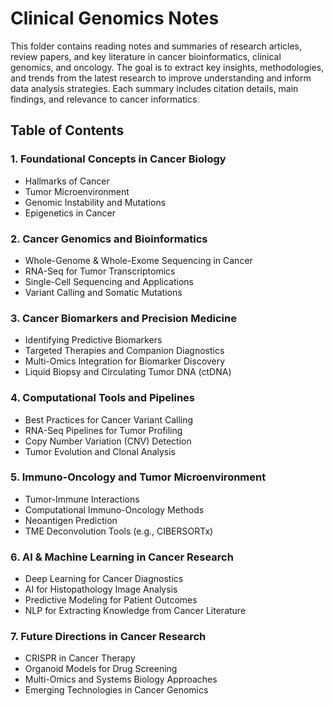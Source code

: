 #  Clinical Genomics Notes

This folder contains reading notes and summaries of research articles, review papers, and key literature in cancer bioinformatics, clinical genomics, and oncology. The goal is to extract key insights, methodologies, and trends from the latest research to improve understanding and inform data analysis strategies. Each summary includes citation details, main findings, and relevance to cancer informatics.


## Table of Contents
  
### 1. Foundational Concepts in Cancer Biology
* Hallmarks of Cancer
* Tumor Microenvironment
* Genomic Instability and Mutations
* Epigenetics in Cancer

### 2. Cancer Genomics and Bioinformatics
* Whole-Genome & Whole-Exome Sequencing in Cancer
* RNA-Seq for Tumor Transcriptomics
* Single-Cell Sequencing and Applications
* Variant Calling and Somatic Mutations

### 3. Cancer Biomarkers and Precision Medicine
* Identifying Predictive Biomarkers
* Targeted Therapies and Companion Diagnostics
* Multi-Omics Integration for Biomarker Discovery
* Liquid Biopsy and Circulating Tumor DNA (ctDNA)

### 4. Computational Tools and Pipelines
* Best Practices for Cancer Variant Calling
* RNA-Seq Pipelines for Tumor Profiling
* Copy Number Variation (CNV) Detection
* Tumor Evolution and Clonal Analysis

### 5. Immuno-Oncology and Tumor Microenvironment
* Tumor-Immune Interactions
* Computational Immuno-Oncology Methods
* Neoantigen Prediction
* TME Deconvolution Tools (e.g., CIBERSORTx)

### 6. AI & Machine Learning in Cancer Research
* Deep Learning for Cancer Diagnostics
* AI for Histopathology Image Analysis
* Predictive Modeling for Patient Outcomes
* NLP for Extracting Knowledge from Cancer Literature

### 7. Future Directions in Cancer Research
* CRISPR in Cancer Therapy
* Organoid Models for Drug Screening
* Multi-Omics and Systems Biology Approaches
* Emerging Technologies in Cancer Genomics

